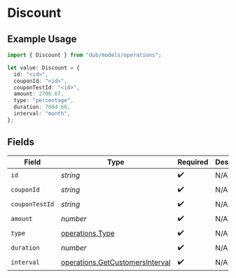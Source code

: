 # Discount

## Example Usage

```typescript
import { Discount } from "dub/models/operations";

let value: Discount = {
  id: "<id>",
  couponId: "<id>",
  couponTestId: "<id>",
  amount: 2706.67,
  type: "percentage",
  duration: 7084.66,
  interval: "month",
};
```

## Fields

| Field                                                                              | Type                                                                               | Required                                                                           | Description                                                                        |
| ---------------------------------------------------------------------------------- | ---------------------------------------------------------------------------------- | ---------------------------------------------------------------------------------- | ---------------------------------------------------------------------------------- |
| `id`                                                                               | *string*                                                                           | :heavy_check_mark:                                                                 | N/A                                                                                |
| `couponId`                                                                         | *string*                                                                           | :heavy_check_mark:                                                                 | N/A                                                                                |
| `couponTestId`                                                                     | *string*                                                                           | :heavy_check_mark:                                                                 | N/A                                                                                |
| `amount`                                                                           | *number*                                                                           | :heavy_check_mark:                                                                 | N/A                                                                                |
| `type`                                                                             | [operations.Type](../../models/operations/type.md)                                 | :heavy_check_mark:                                                                 | N/A                                                                                |
| `duration`                                                                         | *number*                                                                           | :heavy_check_mark:                                                                 | N/A                                                                                |
| `interval`                                                                         | [operations.GetCustomersInterval](../../models/operations/getcustomersinterval.md) | :heavy_check_mark:                                                                 | N/A                                                                                |